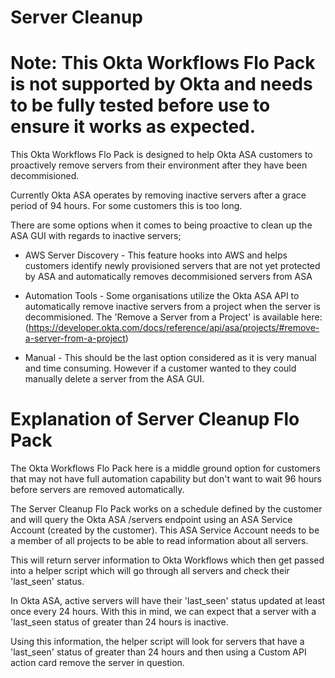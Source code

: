# Server Cleanup

# Note: This Okta Workflows Flo Pack is not supported by Okta and needs to be fully tested before use to ensure it works as expected.

This Okta Workflows Flo Pack is designed to help Okta ASA customers to proactively remove servers from their environment after they have been decommisioned.

Currently Okta ASA operates by removing inactive servers after a grace period of 94 hours. For some customers this is too long.

There are some options when it comes to being proactive to clean up the ASA GUI with regards to inactive servers;

* AWS Server Discovery - This feature hooks into AWS and helps customers identify newly provisioned servers that are not yet protected by ASA and automatically removes decommisioned servers from ASA

* Automation Tools - Some organisations utilize the Okta ASA API to automatically remove inactive servers from a project when the server is decommisioned. The 'Remove a Server from a Project' is available here: (https://developer.okta.com/docs/reference/api/asa/projects/#remove-a-server-from-a-project) 

* Manual - This should be the last option considered as it is very manual and time consuming. However if a customer wanted to they could manually delete a server from the ASA GUI.

# Explanation of Server Cleanup Flo Pack

The Okta Workflows Flo Pack here is a middle ground option for customers that may not have full automation capability but don't want to wait 96 hours before servers are removed automatically.

The Server Cleanup Flo Pack works on a schedule defined by the customer and will query the Okta ASA /servers endpoint using an ASA Service Account (created by the customer). This ASA Service Account needs to be a member of all projects to be able to read information about all servers.

This will return server information to Okta Workflows which then get passed into a helper script which will go through all servers and check their 'last_seen' status. 

In Okta ASA, active servers will have their 'last_seen' status updated at least once every 24 hours. With this in mind, we can expect that a server with a 'last_seen status of greater than 24 hours is inactive.

Using this information, the helper script will look for servers that have a 'last_seen' status of greater than 24 hours and then using a Custom API action card remove the server in question.



